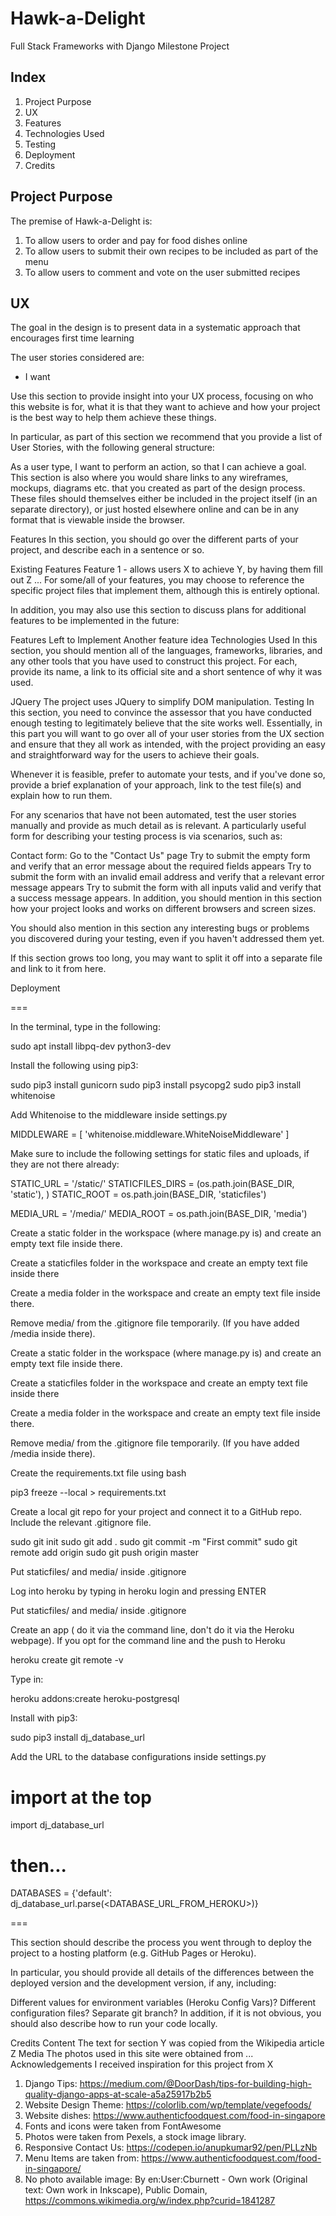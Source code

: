 # Hawk-a-Delight

Full Stack Frameworks with Django Milestone Project

## Index

1. Project Purpose
2. UX
3. Features
4. Technologies Used
5. Testing
6. Deployment
7. Credits

## Project Purpose

The premise of Hawk-a-Delight is:
1. To allow users to order and pay for food dishes online
2. To allow users to submit their own recipes to be included as part of the menu
3. To allow users to comment and vote on the user submitted recipes

## UX

The goal in the design is to present data in a systematic approach that encourages first time learning

The user stories considered are:
* I want

Use this section to provide insight into your UX process, focusing on who this website is for, what it is that they want to achieve and how your project is the best way to help them achieve these things.

In particular, as part of this section we recommend that you provide a list of User Stories, with the following general structure:

As a user type, I want to perform an action, so that I can achieve a goal.
This section is also where you would share links to any wireframes, mockups, diagrams etc. that you created as part of the design process. These files should themselves either be included in the project itself (in an separate directory), or just hosted elsewhere online and can be in any format that is viewable inside the browser.

Features
In this section, you should go over the different parts of your project, and describe each in a sentence or so.

Existing Features
Feature 1 - allows users X to achieve Y, by having them fill out Z
...
For some/all of your features, you may choose to reference the specific project files that implement them, although this is entirely optional.

In addition, you may also use this section to discuss plans for additional features to be implemented in the future:

Features Left to Implement
Another feature idea
Technologies Used
In this section, you should mention all of the languages, frameworks, libraries, and any other tools that you have used to construct this project. For each, provide its name, a link to its official site and a short sentence of why it was used.

JQuery
The project uses JQuery to simplify DOM manipulation.
Testing
In this section, you need to convince the assessor that you have conducted enough testing to legitimately believe that the site works well. Essentially, in this part you will want to go over all of your user stories from the UX section and ensure that they all work as intended, with the project providing an easy and straightforward way for the users to achieve their goals.

Whenever it is feasible, prefer to automate your tests, and if you've done so, provide a brief explanation of your approach, link to the test file(s) and explain how to run them.

For any scenarios that have not been automated, test the user stories manually and provide as much detail as is relevant. A particularly useful form for describing your testing process is via scenarios, such as:

Contact form:
Go to the "Contact Us" page
Try to submit the empty form and verify that an error message about the required fields appears
Try to submit the form with an invalid email address and verify that a relevant error message appears
Try to submit the form with all inputs valid and verify that a success message appears.
In addition, you should mention in this section how your project looks and works on different browsers and screen sizes.

You should also mention in this section any interesting bugs or problems you discovered during your testing, even if you haven't addressed them yet.

If this section grows too long, you may want to split it off into a separate file and link to it from here.

Deployment


===

In the terminal, type in the following:

sudo apt install libpq-dev python3-dev

Install the following using pip3:

sudo pip3 install gunicorn
sudo pip3 install psycopg2
sudo pip3 install whitenoise

Add Whitenoise to the middleware inside settings.py



MIDDLEWARE = [
'whitenoise.middleware.WhiteNoiseMiddleware'
]


Make sure to include the following settings for static files and uploads, if they are not there already:



STATIC_URL = '/static/'
STATICFILES_DIRS = (os.path.join(BASE_DIR, 'static'), )
STATIC_ROOT = os.path.join(BASE_DIR, 'staticfiles')

MEDIA_URL = '/media/'
MEDIA_ROOT = os.path.join(BASE_DIR, 'media')


Create a static folder in the workspace (where manage.py is) and create an empty text file inside there.


Create a staticfiles folder in the workspace and create an empty text file inside there


Create a media folder in the workspace and create an empty text file inside there.


Remove media/ from the .gitignore file temporarily. (If you have added /media inside there).

Create a static folder in the workspace (where manage.py is) and create an empty text file inside there.


Create a staticfiles folder in the workspace and create an empty text file inside there


Create a media folder in the workspace and create an empty text file inside there.


Remove media/ from the .gitignore file temporarily. (If you have added /media inside there).

Create the requirements.txt file using bash



pip3 freeze --local > requirements.txt


Create a local git repo for your project and connect it to a GitHub repo. Include the relevant .gitignore file.  


sudo git init 
sudo git add .
sudo git commit -m "First commit"
sudo git remote add origin <GITHUB REMOTE URL>
sudo git push origin master

Put staticfiles/  and media/ inside .gitignore


Log into heroku by typing in heroku login and pressing ENTER



Put staticfiles/  and media/ inside .gitignore

Create an app ( do it via the command line, don't do it via the Heroku webpage). If you opt for the command line and the push to Heroku


heroku create <PROJECT NAME> 
git remote -v

Type in:



heroku addons:create heroku-postgresql



Install with pip3:



sudo pip3 install dj_database_url


Add the URL to the database configurations inside settings.py



# import at the top
import dj_database_url
# then...
DATABASES = {'default': dj_database_url.parse(<DATABASE_URL_FROM_HEROKU>)}






===

This section should describe the process you went through to deploy the project to a hosting platform (e.g. GitHub Pages or Heroku).

In particular, you should provide all details of the differences between the deployed version and the development version, if any, including:

Different values for environment variables (Heroku Config Vars)?
Different configuration files?
Separate git branch?
In addition, if it is not obvious, you should also describe how to run your code locally.

Credits
Content
The text for section Y was copied from the Wikipedia article Z
Media
The photos used in this site were obtained from ...
Acknowledgements
I received inspiration for this project from X

 1. Django Tips: https://medium.com/@DoorDash/tips-for-building-high-quality-django-apps-at-scale-a5a25917b2b5 
 2. Website Design Theme: https://colorlib.com/wp/template/vegefoods/ 
 3. Website dishes: https://www.authenticfoodquest.com/food-in-singapore
 4. Fonts and icons were taken from FontAwesome
 5. Photos were taken from Pexels, a stock image library.
 5. Responsive Contact Us: https://codepen.io/anupkumar92/pen/PLLzNb
 6. Menu Items are taken from: https://www.authenticfoodquest.com/food-in-singapore/
 7. No photo available image: By en:User:Cburnett - Own work (Original text: Own work in Inkscape), Public Domain, https://commons.wikimedia.org/w/index.php?curid=1841287
